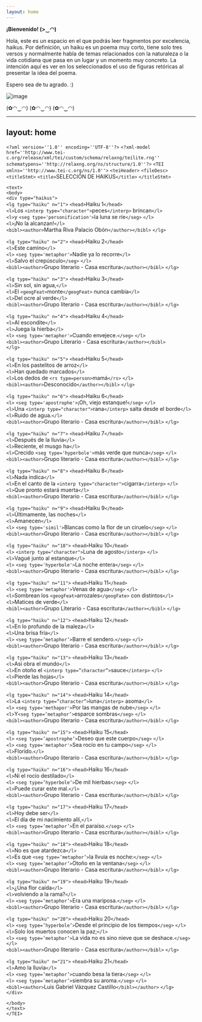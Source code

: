 ```yaml
--- 
layout: home
---
```

**¡Bienvenido! (>‿◠)** <br>

Hola, este es un espacio en el que podrás leer fragmentos por excelencia, haikus. Por definición, un haiku es un poema muy corto, tiene solo tres versos y normalmente habla de temas relacionados con la naturaleza o la vida cotidiana que pasa en un lugar y un momento muy concreto. La intención aquí es ver en los seleccionados el uso de figuras retóricas al presentar la idea del poema.

Espero sea de tu agrado. :)

![image](https://user-images.githubusercontent.com/83621954/142351432-4b58b568-2d5c-4dcc-8e64-76a1109809e4.png)

(✿◠‿◠)  (✿◠‿◠)  (✿◠‿◠)  

---
layout: home
---

`<?xml version=''1.0'' encoding=''UTF-8''?>` `<?xml-model href=''http://www.tei-c.org/release/xml/tei/custom/schema/relaxng/teilite.rng'' schematypens=''http://relaxng.org/ns/structure/1.0''?>` `<TEI xmlns=''http://www.tei-c.org/ns/1.0''>`
`<teiHeader>` 
 `<fileDesc>`
  `<titleStmt>`
    `<title>`SELECCIÓN DE HAIKUS`</title>`
  `</titleStmt>`
  
  `<text>` <br>
  `<body>` <br>
  `<div type="haikus">`<br>
          `<lg type="haiku" n="1">`
            `<head>`Haiku 1`</head>` <br>
     `<l>`Los `<interp type="character">`peces`</interp>` brincan`</l>` <br>
     `<l>`y `<seg type='personification'>`la luna se ríe`</seg>` `</l>` <br>
     `<l>`¡No la alcanzan!`</l>` <br>
    `<bibl><author>`Martha Riva Palacio Obón`</author></bibl>`
   `</lg>` <br>
   
   `<lg type="haiku" n="2">`
     `<head>`Haiku 2`</head>`<br>
        `<l>`Este camino`</l>`<br>
        `<l>` `<seg type='metaphor'>`Nadie ya lo recorre`</l>`<br>
        `<l>`Salvo el crepúsculo`</seg>` `</l>`<br>
      `<bibl><author>`Grupo literario - Casa escritura`</author></bibl>`
    `</lg>` <br>
 
`<lg type="haiku" n="3">`
      `<head>`Haiku 3`</head>`  <br>
        `<l>`Sin sol, sin agua,`</l>`    <br>
        `<l>`El `<geogFeat>`monte`</geogFeat>` nunca cambia`</l>`    <br>
        `<l>`Del ocre al verde`</l>`   
      `<bibl><author>`Grupo literario - Casa escritura`</author></bibl>`
     `</lg>` <br> 

`<lg type="haiku" n="4">`
       `<head>`Haiku 4`</head>` <br>
         `<l>`Al escondite`</l>` <br> 
         `<l>`Juega la hierba`</l>`   
         `<l>` `<seg type='metaphor'>`Cuando envejece.`</seg>` `</l>`  
       `<bibl><author>`Grupo Literario - Casa escritura`</author></bibl>`   
    `</lg>`   <br>
    
  `<lg type="haiku" n="5">`
      `<head>`Haiku 5`</head>` <br>
        `<l>`En los pastelitos de arroz`</l>` <br>
        `<l>`Han quedado marcados`</l>` <br> 
        `<l>`Los dedos de `<rs type=person>`mamá`</rs>` `</l>` <br> 
      `<bibl><author>`Desconocido`</author></bibl>`
    `</lg>` <br> 
    
  `<lg type="haiku" n="6">`
      `<head>`Haiku 6`</head>` <br>
        `<l>` `<seg type='apostrophe'>`¡Oh, viejo estanque!`</seg>` `</l>`<br>
        `<l>`Una `<interp type="character">`rana`</interp>` salta desde el borde`</l>`<br>
        `<l>`Ruido de agua.`</l>` <br>
      `<bibl><author>`Grupo literario - Casa escritura`</author></bibl>`
    `</lg>`   <br> 
    
  `<lg type="haiku" n="7">`
      `<head>`Haiku 7`</head>` <br>
        `<l>`Después de la lluvia`</l>` <br> 
        `<l>`Reciente, el musgo ha`</l>`<br>
        `<l>`Crecido `<seg type='hyperbole'>`más verde que nunca`</seg>` `</l>` <br> 
      `<bibl><author>`Grupo literario - Casa escritura`</author></bibl>` 
    `</lg>` <br> 
    
  `<lg type="haiku" n="8">`
     `<head>`Haiku 8`</head>` <br>
       `<l>`Nada indica`</l>` <br>
       `<l>`En el canto de la `<interp type="character">`cigarra`</interp>` `</l>` <br>
       `<l>`Que pronto estará muerta`</l>` <br>
     `<bibl><author>`Grupo literario - Casa escritura`</author></bibl>`
    `</lg>`<br>
    
   `<lg type="haiku" n="9">`
      `<head>`Haiku 9`</head>` <br>
        `<l>`Últimamente, las noches`</l>` <br>
        `<l>`Amanecen`</l>` <br>
        `<l>` `<seg type='simil'>`Blancas como la flor de un ciruelo`</seg>` `</l>` <br>
      `<bibl><author>`Grupo literario - Casa escritura`</author></bibl>`
    `</lg>` <br> 
    
   `<lg type="haiku" n="10">`
      `<head>`Haiku 10`</head>` <br>
        `<l>` `<interp type="character">`Luna de agosto`</interp>` `</l>` <br>
        `<l>`Vagué junto al estanque`</l>` <br> 
        `<l>` `<seg type='hyperbole'>`La noche entera`</seg>` `</l>` <br> 
      `<bibl><author>`Grupo literario - Casa escritura`</author></bibl>`
    `</lg>`  <br>
    
  `<lg type="haiku" n="11">`
  `<head>`Haiku 11`</head>`<br>
  `<l>` `<seg type='metaphor'>`Venas de agua`</seg>` `</l>`<br>
  `<l>`Sombrean los `<geogFeat>`arrozales`</geogFate>` con distintos`</l>` <br>
  `<l>`Matices de verde`</l>`<br>
  `<bibl><author>`Grupo Literario - Casa escritura`</author></bibl>`
  `</lg>` <br>
  
  `<lg type="haiku" n="12">`
      `<head>`Haiku 12`</head>`  <br>
        `<l>`En lo profundo de la maleza`</l>`  <br>
        `<l>`Una brisa fría`</l>`  <br>
        `<l>` `<seg type=’metaphor’>`Barre el sendero.`</seg>` `</l>`  <br>
      `<bibl><author>`Grupo literario - Casa escritura`</author></bibl>`
    `</lg>` <br>
    
  `<lg type="haiku" n="13">`
      `<head>`Haiku 13`</head>`  <br>
        `<l>`Así obra el mundo`</l>`  <br>
        `<l>`En otoño el `<interp type=”character”>`sauce`</interp>` `</l>` <br>
        `<l>`Pierde las hojas`</l>` <br>
      `<bibl><author>`Grupo literario - Casa escritura`</author></bibl>`
    `</lg>` <br>
   
   `<lg type="haiku" n="14">`
      `<head>`Haiku 14`</head>`<br>
        `<l>`La `<interp type=”character”>`luna`</interp>` asoma`</l>` <br>
        `<l>` `<seg type='methapor'>`Por las mangas de nube`</seg>` `</l>` <br>
        `<l>`Y`<seg type=’metaphor’>`esparce sombras`</seg>` `</l>` <br>
      `<bibl><author>`Grupo literario - Casa escritura`</author></bibl>`
    `</lg>` <br>
    
   `<lg type="haiku" n="15">`
      `<head>`Haiku 15`</head>` <br>
        `<l>` `<seg type=’apostrophe’>`Deseo que este cuerpo`</seg>` `</l>` <br>
        `<l>` `<seg type='metaphor'>`Sea rocío en tu campo`</seg>` `</l>` <br>
        `<l>`Florido.`</l>`  <br>
      `<bibl><author>`Grupo literario - Casa escritura`</author></bibl>`
    `</lg>` <br> 
    
   `<lg type="haiku" n="16">`
      `<head>`Haiku 16`</head>` <br>
        `<l>`Ni el rocío destilado`</l>` <br> 
        `<l>` `<seg type=’hyperbole’>`De mil hierbas`</seg>` `</l>` <br> 
        `<l>`Puede curar este mal.`</l>` <br>
      `<bibl><author>`Grupo literario - Casa escritura`</author></bibl>`
    `</lg>` <br> 
    
   `<lg type="haiku" n="17">`
      `<head>`Haiku 17`</head>` <br>
        `<l>`Hoy debe ser`</l>` <br>
        `<l>`El día de mi nacimiento allí,`</l>` <br> 
        `<l>` `<seg type=’metaphor’>`En el paraíso.`</seg>` `</l>` <br> 
      `<bibl><author>`Grupo literario - Casa escritura`</author></bibl>`
    `</lg>` <br> 
    
   `<lg type="haiku" n="18">`
      `<head>`Haiku 18`</head>`  <br>
        `<l>`No es que atardezca`</l>`  <br>
        `<l>`Es que `<seg type=’metaphor’>`la llvuia es noche:`</seg>` `</l>`  <br>
        `<l>` `<seg type=’metaphor’>`Otoño en la ventana`</seg>` `</l>` <br>
      `<bibl><author>`Grupo literario - Casa escritura`</author></bibl>`
    `</lg>` <br>   
  
  `<lg type="haiku" n="19">` 
      `<head>`Haiku 19`</head>` <br>
        `<l>`¿Una flor caída`</l>`  <br> 
        `<l>`volviendo a la rama?`</l>`  <br> 
        `<l>` `<seg type=’metaphor’>`Era una mariposa.`</seg>` `</l>` <br> 
      `<bibl><author>`Grupo literario - Casa escritura`</author></bibl>`
    `</lg>`  <br> 
    
   `<lg type="haiku" n="20">`
      `<head>`Haiku 20`</head>` <br>
        `<l>` `<seg type=’hyperbole’>`Desde el principio de los tiempos`</seg>` `</l>` <br> 
        `<l>`Solo los muertos conocen la paz;`</l>` <br> 
        `<l>` `<seg type=’metaphor’>`La vida no es sino nieve que se deshace.`</seg>` `</l>` <br> 
      `<bibl><author>`Grupo literario - Casa escritura`</author></bibl>`
    `</lg>` <br> 
    
    
  `<lg type="haiku" n="21">`
      `<head>`Haiku 21`</head>`<br>
        `<l>`Amo la lluvia`</l>`  <br> 
        `<l>` `<seg type=’metaphor’>`cuando besa la tiera`</seg>` `</l>`  <br> 
        `<l>` `<seg type=’metaphor’>`siembra su aroma.`</seg>` `</l>`   
      `<bibl><author>`Luis Gabriel Vázquez Castillo`</bibl></author>`
    `</lg>` <br>
   `</div>`<br>
   
`</body>` <br>
`</text>`<br>
`</TEI>`
   
